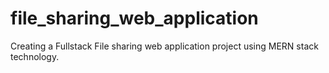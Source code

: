 # file_sharing_web_application
Creating a Fullstack File sharing web application project using MERN stack technology.
